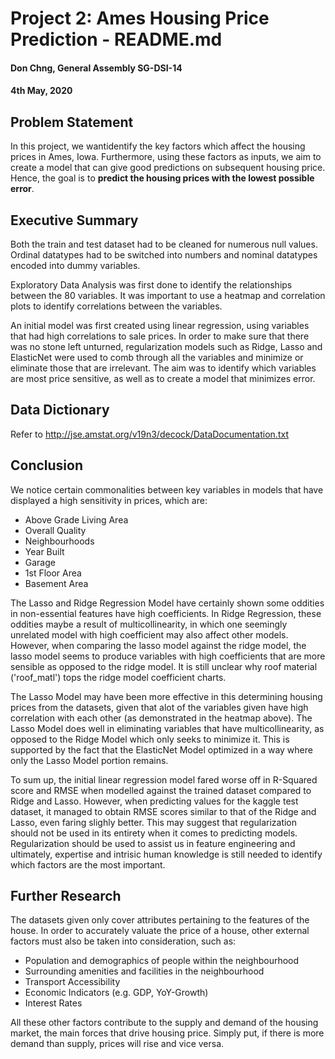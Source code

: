 # Project 2: Ames Housing Price Prediction - README.md
#### Don Chng, General Assembly SG-DSI-14
#### 4th May, 2020

## Problem Statement

In this project, we wantidentify the key factors which affect the housing prices in Ames, Iowa. Furthermore, using these factors as inputs, we aim to create a model that can give good predictions on subsequent housing price. Hence, the goal is to **predict the housing prices with the lowest possible error**. 

## Executive Summary

Both the train and test dataset had to be cleaned for numerous null values. Ordinal datatypes had to be switched into numbers and nominal datatypes encoded into dummy variables. 

Exploratory Data Analysis was first done to identify the relationships between the 80 variables. It was important to use a heatmap and correlation plots to identify correlations between the variables. 

An initial model was first created using linear regression, using variables that had high correlations to sale prices. In order to make sure that there was no stone left unturned, regularization models such as Ridge, Lasso and ElasticNet were used to comb through all the variables and minimize or eliminate those that are irrelevant. The aim was to identify which variables are most price sensitive, as well as to create a model that minimizes error.

## Data Dictionary  
  
Refer to http://jse.amstat.org/v19n3/decock/DataDocumentation.txt

## Conclusion

We notice certain commonalities between key variables in models that have displayed a high sensitivity in prices, which are:

- Above Grade Living Area 
- Overall Quality 
- Neighbourhoods
- Year Built 
- Garage
- 1st Floor Area
- Basement Area

The Lasso and Ridge Regression Model have certainly shown some oddities in non-essential features have high coefficients. In Ridge Regression, these oddities maybe a result of multicollinearity, in which one seemingly unrelated model with high coefficient may also affect other models. However, when comparing the lasso model against the ridge model, the lasso model seems to produce variables with high coefficients that are more sensible as opposed to the ridge model. It is still unclear why roof material ('roof_matl') tops the ridge model coefficient charts. 

The Lasso Model may have been more effective in this determining housing prices from the datasets, given that alot of the variables given have high correlation with each other (as demonstrated in the heatmap above). The Lasso Model does well in eliminating variables that have multicollinearity, as opposed to the Ridge Model which only seeks to minimize it. This is supported by the fact that the ElasticNet Model optimized in a way where only the Lasso Model portion remains.

To sum up, the initial linear regression model fared worse off in R-Squared score and RMSE when modelled against the trained dataset compared to Ridge and Lasso. However, when predicting values for the kaggle test dataset, it managed to obtain RMSE scores similar to that of the Ridge and Lasso, even faring slighly better. This may suggest that regularization should not be used in its entirety when it comes to predicting models. Regularization should be used to assist us in feature engineering and ultimately, expertise and intrisic human knowledge is still needed to identify which factors are the most important. 


## Further Research

The datasets given only cover attributes pertaining to the features of the house. In order to accurately valuate the price of a house, other external factors must also be taken into consideration, such as:
- Population and demographics of people within the neighbourhood 
- Surrounding amenities and facilities in the neighbourhood 
- Transport Accessibility 
- Economic Indicators (e.g. GDP, YoY-Growth)
- Interest Rates 

All these other factors contribute to the supply and demand of the housing market, the main forces that drive housing price. Simply put, if there is more demand than supply, prices will rise and vice versa. 